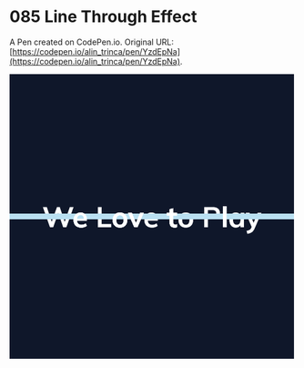 # 085 Line Through Effect

A Pen created on CodePen.io. Original URL: [https://codepen.io/alin_trinca/pen/YzdEpNa](https://codepen.io/alin_trinca/pen/YzdEpNa).

![Line Through Effect Screenshot](line-through-effect.png)
